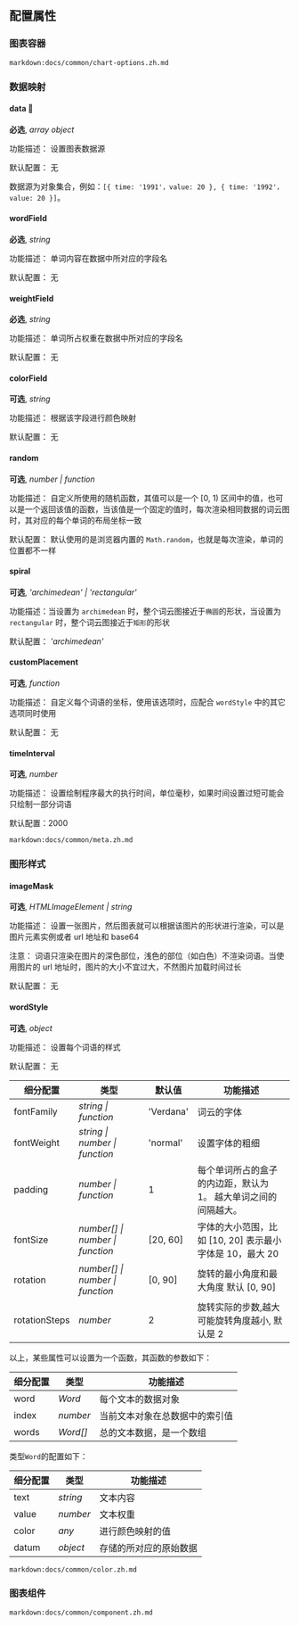 ## 配置属性

### 图表容器

`markdown:docs/common/chart-options.zh.md`

### 数据映射

#### data 📌

**必选**, _array object_

功能描述： 设置图表数据源

默认配置： 无

数据源为对象集合，例如：`[{ time: '1991'，value: 20 }, { time: '1992'，value: 20 }]`。

#### wordField

**必选**, _string_

功能描述： 单词内容在数据中所对应的字段名

默认配置： 无

#### weightField

**必选**, _string_

功能描述： 单词所占权重在数据中所对应的字段名

默认配置： 无

#### colorField

**可选**, _string_

功能描述： 根据该字段进行颜色映射

默认配置： 无

#### random

**可选**, _number | function_

功能描述： 自定义所使用的随机函数，其值可以是一个 [0, 1) 区间中的值，也可以是一个返回该值的函数，当该值是一个固定的值时，每次渲染相同数据的词云图时，其对应的每个单词的布局坐标一致

默认配置： 默认使用的是浏览器内置的 `Math.random`，也就是每次渲染，单词的位置都不一样

#### spiral

**可选**, _'archimedean' | 'rectangular'_

功能描述：当设置为 `archimedean` 时，整个词云图接近于`椭圆`的形状，当设置为 `rectangular` 时，整个词云图接近于`矩形`的形状

默认配置： _'archimedean'_

#### customPlacement

**可选**, _function_

功能描述： 自定义每个词语的坐标，使用该选项时，应配合 `wordStyle` 中的其它选项同时使用

默认配置： 无

#### timeInterval

**可选**, _number_

功能描述： 设置绘制程序最大的执行时间，单位毫秒，如果时间设置过短可能会只绘制一部分词语

默认配置：2000

`markdown:docs/common/meta.zh.md`

### 图形样式

#### imageMask

**可选**, _HTMLImageElement \| string_

功能描述： 设置一张图片，然后图表就可以根据该图片的形状进行渲染，可以是图片元素实例或者 url 地址和 base64

注意： 词语只渲染在图片的深色部位，浅色的部位（如白色）不渲染词语。当使用图片的 url 地址时，图片的大小不宜过大，不然图片加载时间过长

默认配置： 无

#### wordStyle

**可选**, _object_

功能描述： 设置每个词语的样式

默认配置： 无

| 细分配置      | 类型                             | 默认值    | 功能描述                                                        |
| ------------- | -------------------------------- | --------- | --------------------------------------------------------------- |
| fontFamily    | _string \| function_             | 'Verdana' | 词云的字体                                                      |
| fontWeight    | _string \| number \| function_   | 'normal'  | 设置字体的粗细                                                  |
| padding       | _number \| function_             | 1         | 每个单词所占的盒子的内边距，默认为 1。 越大单词之间的间隔越大。 |
| fontSize      | _number[] \| number \| function_ | [20, 60]  | 字体的大小范围，比如 [10, 20] 表示最小字体是 10，最大 20        |
| rotation      | _number[] \| number \| function_ | [0, 90]   | 旋转的最小角度和最大角度 默认 [0, 90]                           |
| rotationSteps | _number_                         | 2         | 旋转实际的步数,越大可能旋转角度越小, 默认是 2                   |

以上，某些属性可以设置为一个函数，其函数的参数如下：

| 细分配置 | 类型     | 功能描述                       |
| -------- | -------- | ------------------------------ |
| word     | _Word_   | 每个文本的数据对象             |
| index    | _number_ | 当前文本对象在总数据中的索引值 |
| words    | _Word[]_ | 总的文本数据，是一个数组       |

类型`Word`的配置如下：

| 细分配置 | 类型     | 功能描述               |
| -------- | -------- | ---------------------- |
| text     | _string_ | 文本内容               |
| value    | _number_ | 文本权重               |
| color    | _any_    | 进行颜色映射的值       |
| datum    | _object_ | 存储的所对应的原始数据 |

`markdown:docs/common/color.zh.md`

### 图表组件

`markdown:docs/common/component.zh.md`
